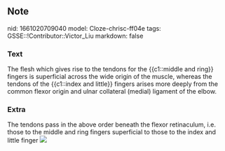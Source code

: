 ## Note
nid: 1661020709040
model: Cloze-chrisc-ff04e
tags: GSSE::!Contributor::Victor_Liu
markdown: false

### Text
The flesh which gives rise to the tendons for the {{c1::middle and ring}} fingers is superficial across the wide origin of the muscle, whereas the tendons of the {{c1::index and little}} fingers arises more deeply from the common flexor origin and ulnar collateral (medial) ligament of the elbow.

### Extra
<div>The tendons pass in the above order beneath the flexor
retinaculum, i.e. those to the middle and ring fingers superficial
to those to the index and little finger <img src= 
"paste-9081d5441a985233f1c028a846f38c1f590c4c8b.jpg"></div>

